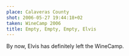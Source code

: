 ```yaml
---
place: Calaveras County
shot: 2006-05-27 19:44:18+02
taken: WineCamp 2006
title: Empty, Empty, Empty, Elvis
---
```


By now, Elvis has definitely left the WineCamp.
